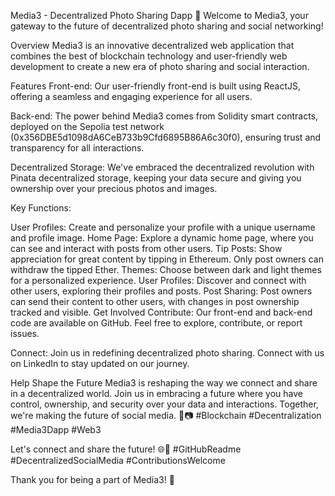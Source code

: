 Media3 - Decentralized Photo Sharing Dapp 📸
Welcome to Media3, your gateway to the future of decentralized photo sharing and social networking!

Overview
Media3 is an innovative decentralized web application that combines the best of blockchain technology and user-friendly web development to create a new era of photo sharing and social interaction.

Features
Front-end: Our user-friendly front-end is built using ReactJS, offering a seamless and engaging experience for all users.

Back-end: The power behind Media3 comes from Solidity smart contracts, deployed on the Sepolia test network (0x356DBE5d1098dA6CeB733b9Cfd6895B86A6c30f0), ensuring trust and transparency for all interactions.

Decentralized Storage: We've embraced the decentralized revolution with Pinata decentralized storage, keeping your data secure and giving you ownership over your precious photos and images.

Key Functions:

User Profiles: Create and personalize your profile with a unique username and profile image.
Home Page: Explore a dynamic home page, where you can see and interact with posts from other users.
Tip Posts: Show appreciation for great content by tipping in Ethereum. Only post owners can withdraw the tipped Ether.
Themes: Choose between dark and light themes for a personalized experience.
User Profiles: Discover and connect with other users, exploring their profiles and posts.
Post Sharing: Post owners can send their content to other users, with changes in post ownership tracked and visible.
Get Involved
Contribute: Our front-end and back-end code are available on GitHub. Feel free to explore, contribute, or report issues.

Connect: Join us in redefining decentralized photo sharing. Connect with us on LinkedIn to stay updated on our journey.

Help Shape the Future
Media3 is reshaping the way we connect and share in a decentralized world. Join us in embracing a future where you have control, ownership, and security over your data and interactions. Together, we're making the future of social media. 🚀📷 #Blockchain #Decentralization #Media3Dapp #Web3

Let's connect and share the future! 🌐🔗 #GitHubReadme #DecentralizedSocialMedia #ContributionsWelcome

Thank you for being a part of Media3! 🙌
